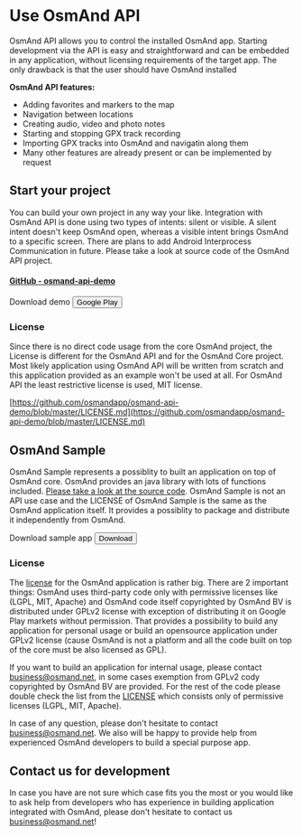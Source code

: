 # Use OsmAnd API
OsmAnd API allows you to control the installed OsmAnd app. Starting development via the API is easy and straightforward and can be embedded in any application, without licensing requirements of the target app. The only drawback is that the user should have OsmAnd installed

**OsmAnd API features:**
* Adding favorites and markers to the map
* Navigation between locations
* Creating audio, video and photo notes
* Starting and stopping GPX track recording
* Importing GPX tracks into OsmAnd and navigatin along them
* Many other features are already present or can be implemented by request

## Start your project
You can build your own project in any way your like. Integration with OsmAnd API is done using two types of intents: silent or visible. A silent intent doesn't keep OsmAnd open, whereas a visible intent brings OsmAnd to a specific screen. There are plans to add Android Interprocess Communication in future. Please take a look at source code of the OsmAnd API project.

#### [GitHub - osmand-api-demo](https://github.com/osmandapp/osmand-api-demo)
<div class="alert alert--secondary" role="alert">
  Download demo
  <a href="https://play.google.com/store/apps/details?id=net.osmand.osmandapidemo"><button class="button button--primary">Google Play</button></a>
</div>

### License
Since there is no direct code usage from the core OsmAnd project, the License is different for the OsmAnd API and for the OsmAnd Core project. Most likely application using OsmAnd API will be written from scratch and this application provided as an example won't be used at all. For OsmAnd API the least restrictive license is used, MIT license.

[https://github.com/osmandapp/osmand-api-demo/blob/master/LICENSE.md](https://github.com/osmandapp/osmand-api-demo/blob/master/LICENSE.md)

## OsmAnd Sample
OsmAnd Sample represents a possiblity to built an application on top of OsmAnd core. OsmAnd provides an java library with lots of functions included. [Please take a look at the source code](https://github.com/osmandapp/osmand-api-demo). OsmAnd Sample is not an API use case and the LICENSE of OsmAnd Sample is the same as the OsmAnd application itself. It provides a possiblity to package and distribute it independently from OsmAnd.

<div class="alert alert--secondary" role="alert">
  Download sample app
  <a href="http://download.osmand.net/latest-night-build/OsmAndCore-sample-armv7.apk"><button class="button button--primary">Download</button></a>
</div>

### License
The [license](https://github.com/osmandapp/Osmand/blob/master/LICENSE) for the OsmAnd application is rather big. There are 2 important things: OsmAnd uses third-party code only with permissive licenses like (LGPL, MIT, Apache) and OsmAnd code itself copyrighted by OsmAnd BV is distributed under GPLv2 license with exception of distributing it on Google Play markets without permission. That provides a possibility to build any application for personal usage or build an opensource application under GPLv2 license (cause OsmAnd is not a platform and all the code built on top of the core must be also licensed as GPL).

If you want to build an application for internal usage, please contact <a class="mail-link" href="mailto:business@osmand.net">business@osmand.net</a>, in some cases exemption from GPLv2 cody copyrighted by OsmAnd BV are provided. For the rest of the code please double check the list from the [LICENSE](https://github.com/osmandapp/Osmand/blob/master/LICENSE) which consists only of permissive licenses (LGPL, MIT, Apache).

In case of any question, please don't hesitate to contact <a class="mail-link" href="mailto:business@osmand.net">business@osmand.net</a>. We also will be happy to provide help from experienced OsmAnd developers to build a special purpose app.


## Contact us for development
In case you have are not sure which case fits you the most or you would like to ask help from developers who has experience in building application integrated with OsmAnd, please don't hesitate to contact us <a class="mail-link" href="mailto:business@osmand.net">business@osmand.net</a>!